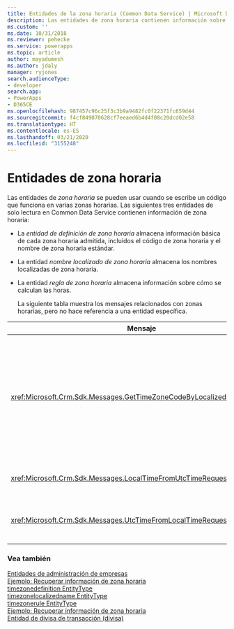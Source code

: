 ```yaml
---
title: Entidades de la zona horaria (Common Data Service) | Microsoft Docs
description: Las entidades de zona horaria contienen información sobre zonas horarias, como la zona horaria soportada, el código de zona horaria, la zona horaria localizada, y almacena información sobre cómo se calculan los tiempos.
ms.custom: ''
ms.date: 10/31/2018
ms.reviewer: pehecke
ms.service: powerapps
ms.topic: article
author: mayadumesh
ms.author: jdaly
manager: ryjones
search.audienceType:
- developer
search.app:
- PowerApps
- D365CE
ms.openlocfilehash: 987457c96c25f3c3b9a9482fc0f22371fc659d44
ms.sourcegitcommit: f4cf849070628cf7eeaed6b4d4f08c20dcd02e58
ms.translationtype: HT
ms.contentlocale: es-ES
ms.lasthandoff: 03/21/2020
ms.locfileid: "3155248"
---
```

# <a name="time-zone-entities"></a>Entidades de zona horaria

Las entidades de *zona horaria* se pueden usar cuando se escribe un código que funciona en varias zonas horarias. Las siguientes tres entidades de solo lectura en Common Data Service contienen información de zona horaria:  
  
- La *entidad de definición de zona horaria* almacena información básica de cada zona horaria admitida, incluidos el código de zona horaria y el nombre de zona horaria estándar.  
  
- La entidad *nombre localizado de zona horaria* almacena los nombres localizadas de zona horaria.  
  
- La entidad *regla de zona horaria* almacena información sobre cómo se calculan las horas.  
  
  La siguiente tabla muestra los mensajes relacionados con zonas horarias, pero no hace referencia a una entidad específica.  
  
|Mensaje|Descripción|  
|-------------|-----------------|  
|<xref:Microsoft.Crm.Sdk.Messages.GetTimeZoneCodeByLocalizedNameRequest>|Recupera todas las definiciones de zona horaria para la configuración regional especificada y devuelve solo el atributo del nombre para mostrar.|  
|<xref:Microsoft.Crm.Sdk.Messages.LocalTimeFromUtcTimeRequest>|Recupera la hora local de la hora UTC especificada.|  
|<xref:Microsoft.Crm.Sdk.Messages.UtcTimeFromLocalTimeRequest>|Recupera la hora UTC para la hora local especificada.|  
  
### <a name="see-also"></a>Vea también  
 [Entidades de administración de empresas](/dynamics365/customer-engagement/developer/business-management-entities)   
 [Ejemplo: Recuperar información de zona horaria](org-service/samples/retrieve-time-zone-information.md)   
 [timezonedefinition EntityType](reference/entities/timezonedefinition.md)   
 [timezonelocalizedname EntityType](reference/entities/timezonelocalizedname.md)   
 [timezonerule EntityType](reference/entities/timezonerule.md)   
 [Ejemplo: Recuperar información de zona horaria](org-service/samples/retrieve-time-zone-information.md)   
 [Entidad de divisa de transacción (divisa)](transaction-currency-currency-entity.md)
